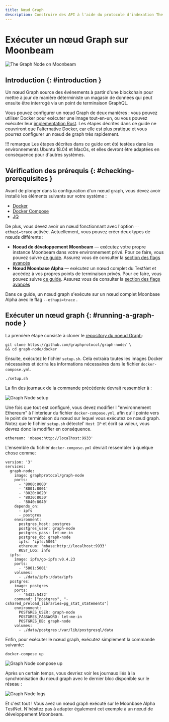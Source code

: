 ```yaml
---
title: Nœud Graph
description: Construire des API à l'aide du protocole d'indexation The Graph sur Moonbeam
---
```


# Exécuter un nœud Graph sur Moonbeam

![The Graph Node on Moonbeam](/images/node-operators/indexer-nodes/the-graph/the-graph-node-banner.png)

## Introduction {: #introduction } 

Un nœud Graph source des événements à partir d'une blockchain pour mettre à jour de manière déterministe un magasin de données qui peut ensuite être interrogé via un point de terminaison GraphQL.

Vous pouvez configurer un nœud Graph de deux manières : vous pouvez utiliser Docker pour exécuter une image tout-en-un, ou vous pouvez exécuter leur [implementation Rust](https://github.com/graphprotocol/graph-node). Les étapes décrites dans ce guide ne couvriront que l'alternative Docker, car elle est plus pratique et vous pourrez configurer un nœud de graph très rapidement.

!!! remarque
    Les étapes décrites dans ce guide ont été testées dans les environnements Ubuntu 18.04 et MacOs, et elles devront être adaptées en conséquence pour d'autres systèmes.

## Vérification des prérequis {: #checking-prerequisites } 

Avant de plonger dans la configuration d'un nœud graph, vous devez avoir installé les éléments suivants sur votre système :

 - [Docker](https://docs.docker.com/get-docker/)
 - [Docker Compose](https://docs.docker.com/compose/install/)
 - [JQ](https://stedolan.github.io/jq/download/)

De plus, vous devez avoir un nœud fonctionnant avec l'option `--ethapi=trace` activée. Actuellement, vous pouvez créer deux types de nœuds différents :

 - **Noeud de développement Moonbeam** — exécutez votre propre instance Moonbeam dans votre environnement privé. Pour ce faire, vous pouvez suivre [ce guide](/getting-started/local-node/setting-up-a-node/). Assurez vous de consulter la [section des flags avancés](/getting-started/local-node/setting-up-a-node/#advanced-flags-and-options)
 - **Nœud Moonbase Alpha** — exécutez un nœud complet du TestNet et accédez à vos propres points de terminaison privés. Pour ce faire, vous pouvez suivre [ce guide](/node-operators/networks/full-node/). Assurez vous de consulter la [section des flags avancés](/node-operators/networks/full-node/#advanced-flags-and-options)

Dans ce guide, un nœud graph s'exécute sur un nœud complet Moonbase Alpha avec le flag `--ethapi=trace` .

## Exécuter un nœud graph {: #running-a-graph-node } 

La première étape consiste à cloner le [repository du noeud Graph](https://github.com/graphprotocol/graph-node/):

```
git clone https://github.com/graphprotocol/graph-node/ \
&& cd graph-node/docker
```

Ensuite, exécutez le fichier `setup.sh`. Cela extraira toutes les images Docker nécessaires et écrira les informations nécessaires dans le fichier `docker-compose.yml`.

```
./setup.sh
```

La fin des journaux de la commande précédente devrait ressembler à :

![Graph Node setup](/images/node-operators/indexer-nodes/the-graph/the-graph-node-1.png)

Une fois que tout est configuré, vous devez modifier l "environnement Ethereum" à l'interieur du fichier `docker-compose.yml`, afin qu'il pointe vers le point de terminaison du nœud sur lequel vous exécutez ce nœud graph. Notez que le fichier `setup.sh` détectel' `Host IP` et écrit sa valeur, vous devrez donc la modifier en conséquence.

```
ethereum: 'mbase:http://localhost:9933'
```

L'ensemble du fichier `docker-compose.yml` devrait ressembler à quelque chose comme:

```
version: '3'
services:
  graph-node:
    image: graphprotocol/graph-node
    ports:
      - '8000:8000'
      - '8001:8001'
      - '8020:8020'
      - '8030:8030'
      - '8040:8040'
    depends_on:
      - ipfs
      - postgres
    environment:
      postgres_host: postgres
      postgres_user: graph-node
      postgres_pass: let-me-in
      postgres_db: graph-node
      ipfs: 'ipfs:5001'
      ethereum: 'mbase:http://localhost:9933'
      RUST_LOG: info
  ipfs:
    image: ipfs/go-ipfs:v0.4.23
    ports:
      - '5001:5001'
    volumes:
      - ./data/ipfs:/data/ipfs
  postgres:
    image: postgres
    ports:
      - '5432:5432'
    command: ["postgres", "-cshared_preload_libraries=pg_stat_statements"]
    environment:
      POSTGRES_USER: graph-node
      POSTGRES_PASSWORD: let-me-in
      POSTGRES_DB: graph-node
    volumes:
      - ./data/postgres:/var/lib/postgresql/data
```

Enfin, pour exécuter le nœud graph, exécutez simplement la commande suivante:

```
docker-compose up
```

![Graph Node compose up](/images/node-operators/indexer-nodes/the-graph/the-graph-node-2.png)

Après un certain temps, vous devriez voir les journaux liés à la synchronisation du nœud graph avec le dernier bloc disponible sur le réseau :

![Graph Node logs](/images/node-operators/indexer-nodes/the-graph/the-graph-node-3.png)

Et c'est tout ! Vous avez un nœud graph exécuté sur le Moonbase Alpha TestNet. N'hésitez pas à adapter également cet exemple à un nœud de développement Moonbeam.
